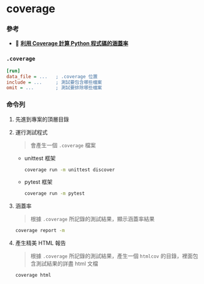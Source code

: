 # coverage

### 參考
+ 🔗 [**利用 Coverage 計算 Python 程式碼的涵蓋率**](https://kkboxsqa.wordpress.com/2014/05/11/%E5%88%A9%E7%94%A8-coverage-%E8%A8%88%E7%AE%97-python-%E7%A8%8B%E5%BC%8F%E7%A2%BC%E7%9A%84%E6%B6%B5%E8%93%8B%E7%8E%87/)

### `.coverage`

  ```ini
  [run]
  data_file = ...   ; .coverage 位置
  include = ...     ; 測試要包含哪些檔案
  omit = ...        ; 測試要排除哪些檔案
  ```

### 命令列

1. 先進到專案的頂層目錄

2. 運行測試程式
    > 會產生一個 `.coverage` 檔案

    + unittest 框架
        ```bash
        coverage run -m unittest discover
        ```

    + pytest 框架
        ```bash
        coverage run -m pytest
        ```

3. 涵蓋率
    > 根據 `.coverage` 所記錄的測試結果，顯示涵蓋率結果
    ```bash
    coverage report -m
    ```

1. 產生精美 HTML 報告
    > 根據 `.coverage` 所記錄的測試結果，產生一個 `htmlcov` 的目錄，裡面包含測試結果的詳盡 html 文檔
    ```bash
    coverage html
    ```
